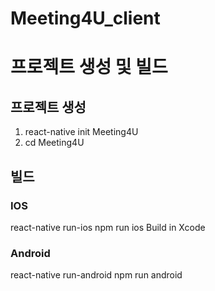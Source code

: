 # Meeting4U_client
# 프로젝트 생성 및 빌드
## 프로젝트 생성
1. react-native init Meeting4U
2. cd Meeting4U

## 빌드
### IOS
react-native run-ios
npm run ios
Build in Xcode

### Android
react-native run-android
npm run android